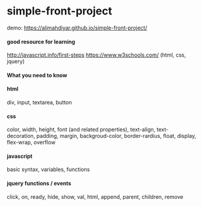 # simple-front-project
demo: https://alimahdiyar.github.io/simple-front-project/
#### good resource for learning
http://javascript.info/first-steps
https://www.w3schools.com/ (html, css, jquery)
#### What you need to know
#### html
div, input, textarea, button
#### css
color, width, height, font (and related properties), text-align, text-decoration, padding, margin, backgroud-color, border-rardius, float, display, flex-wrap, overflow
#### javascript
basic syntax, variables, functions
#### jquery functions / events
click, on, ready, hide, show, val, html, append, parent, children, remove
